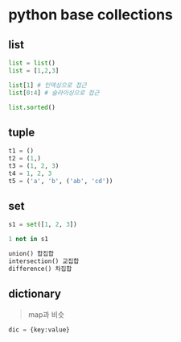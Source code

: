 # python base collections

## list

```py
list = list()
list = [1,2,3]

list[1] # 인덱싱으로 접근
list[0:4] # 슬라이싱으로 접근

list.sorted()
```

## tuple

```py
t1 = ()
t2 = (1,)
t3 = (1, 2, 3)
t4 = 1, 2, 3
t5 = ('a', 'b', ('ab', 'cd'))
```

## set

```py
s1 = set([1, 2, 3])

1 not in s1

union() 합집합
intersection() 교집합
difference() 차집합
```

## dictionary

> map과 비슷

```py
dic = {key:value}
```

